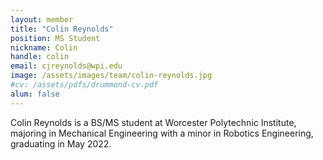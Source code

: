 ```yaml
---
layout: member
title: "Colin Reynolds"
position: MS Student
nickname: Colin
handle: colin
email: cjreynolds@wpi.edu
image: /assets/images/team/colin-reynolds.jpg
#cv: /assets/pdfs/drummond-cv.pdf
alum: false
---
```

Colin Reynolds is a BS/MS student at Worcester Polytechnic Institute, majoring in Mechanical Engineering with a minor in Robotics Engineering, graduating in May 2022.
